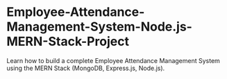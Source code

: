# Employee-Attendance-Management-System-Node.js-MERN-Stack-Project
Learn how to build a complete Employee Attendance Management System using the MERN Stack (MongoDB, Express.js, Node.js).
